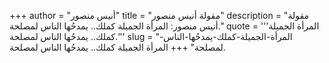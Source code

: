 +++
author = "أنيس منصور"
title = "مقولة أنيس منصور"
description = "مقولة أنيس منصور: المرأة الجميلة كملك.. يمدحُها الناس لمصلحة."
quote = '''المرأة الجميلة كملك.. يمدحُها الناس لمصلحة.'''
slug = "المرأة-الجميلة-كملك-يمدحُها-الناس-لمصلحة"
+++
المرأة الجميلة كملك.. يمدحُها الناس لمصلحة.
